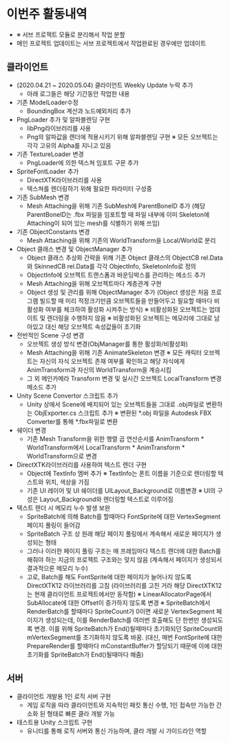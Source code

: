 # 이번주 활동내역
  - ※ 서브 프로젝트 모듈로 분리해서 작업 분할
  - 메인 프로젝트 업데이트는 서브 프로젝트에서 작업완료된 경우에만 업데이트

## 클라이언트
  - (2020.04.21 ~ 2020.05.04) 클라이언트 Weekly Update 누락 추가
    - 아래 로그들은 해당 기간동안 작업한 내용
  - 기존 ModelLoader수정
    - BoundingBox 계산과 노드예외처리 추가
  - PngLoader 추가 및 알파블렌딩 구현
    - libPng라이브러리를 사용
    - Png의 알파값을 렌더에 적용시키기 위해 알파블렌딩 구현
      ※ 모든 오브젝트는 각각 고유의 Alpha를 지니고 있음
  - 기존 TextureLoader 변경
    - PngLoader에 의한 텍스쳐 임포트 구문 추가
  - SpriteFontLoader 추가
    - DirectXTK라이브러리를 사용
    - 텍스쳐를 렌더링하기 위해 필요한 파라미터 구성중
  - 기존 SubMesh 변경
    - Mesh Attaching을 위해 기존 SubMesh에 ParentBoneID 추가
      (해당 ParentBoneID는 .fbx 파일을 임포트할 때
       파일 내부에 이미 Skeleton에 Attaching이 되어 있는 mesh를 식별하기 위해 쓰임)
  - 기존 ObjectConstants 변경
    - Mesh Attaching을 위해 기존의 WorldTransform을 Local/World로 분리
  - Object 클래스 변경 및 ObjectManager 추가
    - Object 클래스 추상화 간략을 위해
      기존 Object 클래스의 ObjectCB rel.Data와 SkinnedCB rel.Data를
      각각 ObjectInfo, SkeletonInfo로 정의
    - ObjectInfo에 오브젝트 트랜스폼과 바운딩박스를 관리하는 메소드 추가
    - Mesh Attaching을 위해 오브젝트마다 계층관계 구현
    - Object 생성 및 관리를 위해 ObjectManager 추가
      (Object 생성은 처음 프로그램 빌드할 때
      미리 적정크기만큼 오브젝트들을 만들어두고
      필요할 때마다 비활성화 여부를 체크하여
      활성화 시켜주는 방식)
      ※ 비활성화된 오브젝트는 업데이트 및 렌더링을 수행하지 않음
      ※ 비활성화된 오브젝트는 메모리에 그대로 남아있고
        대신 해당 오브젝트 속성값들이 초기화
  - 전반적인 Scene 구성 변경
    - 오브젝트 생성 방식 변경(ObjManager를 통한 활성화/비활성화)
    - Mesh Attaching을 위해 기존 AnimateSkeleton 변경
      ※ 모든 캐릭터 오브젝트는 자신의 자식 오브젝트 존재 여부를 확인하고
        해당 자식에게 AnimTransform과 자신의 WorldTransform을 계승시킴
    - 그 외 메인카메라 Transform 변경 및
      실시간 오브젝트 LocalTransform 변경 메소드 추가
  - Unity Scene Convertor 스크립트 추가
    - Unity 상에서 Scene에 배치되어 있는 오브젝트들을 그대로 .obj파일로
      변환하는 ObjExporter.cs 스크립트 추가
      ※ 변환된 *.obj 파일을 Autodesk FBX Converter를 통해 *.fbx파일로
      변환
  - 쉐이더 변경
    - 기존 Mesh Transform을 위한 행렬 곱 연산순서를
      AnimTransform * WorldTransform에서
      LocalTransform * AnimTransform * WorldTransform으로 변경
  - DirectXTK라이브러리를 사용하여 텍스트 렌더 구현
    - Object에 TextInfo 멤버 추가
      ※ TextInfo는 폰트 이름을 기준으로
        렌더링할 텍스트와 위치, 색상을 가짐
    - 기존 UI 레이어 및 UI 쉐이더를
      UILayout_Background로 이름변경
      ※ UI의 구성은 Layout_Background와 렌더링할 텍스트로 이루어짐
  - 텍스트 렌더 시 메모리 누수 발생 보완
    - SpriteBatch에 의해 Batch를 할때마다
      FontSprite에 대한 VertexSegment 페이지 풀링이 들어감
    - SpriteBatch 구조 상
      원래 해당 페이지 풀링에서 계속해서 새로운 페이지가 생성되는 형태
    - 그러나 이러한 페이지 풀링 구조는
      매 프레임마다 텍스트 렌더에 대한 Batch를 해줘야 하는
      지금의 프로젝트 구조와는 맞지 않음
      (계속해서 페이지가 생성되서 결과적으론 메모리 누수)
    - 고로, Batch를 해도 FontSprite에 대한 페이지가 늘어나지 않도록
      DirectXTK12 라이브러리를 고침
      (라이브러리를 고친 거라 해당 DirectXTK12는 현재 클라이언트
      프로젝트에서만 동작함)
      ※ LinearAllocatorPage에서 SubAllocate에 대한 Offset이
        증가하지 않도록 변경
      ※ SpriteBatch에서 RenderBatch를 할때마다
        SpriteCount가 0이면 새로운 VertexSegment 페이지가 생성되는데,
	이를 RenderBatch를 여러번 호출해도 단 한번만 생성되도록
	변경. 이를 위해 SpriteBatch가 End()될때마다 초기화되던
	SpriteCount와 mVertexSegment를 초기화하지 않도록 바꿈.
	(대신, 매번 FontSprite에 대한 PrepareRender를 할때마다
	 mConstantBuffer가 할당되기 때문에 이에 대한 초기화를
	 SpriteBatch가 End()될때마다 해줌)

## 서버
  - 클라이언트 개발용 1인 로직 서버 구현
    - 게임 로직을 따라 클라이언트와 지속적인 패킷 통신 수행, 1인 접속만 가능한 간소화 된 형태로 빠른 클라 개발 가능
  - 테스트용 Unity 스크립트 구현
    - 유니티를 통해 로직 서버와 통신 가능하며, 클라 개발 시 가이드라인 역할